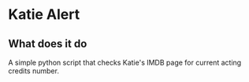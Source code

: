 # Katie Alert

## What does it do

A simple python script that checks Katie's IMDB page for current acting credits number.
